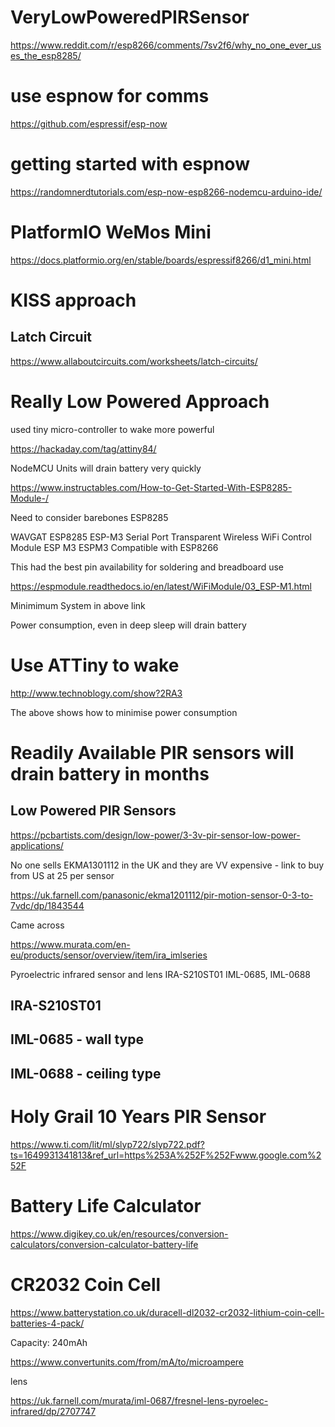 # VeryLowPoweredPIRSensor

https://www.reddit.com/r/esp8266/comments/7sv2f6/why_no_one_ever_uses_the_esp8285/

# use espnow for comms

https://github.com/espressif/esp-now

# getting started with espnow

https://randomnerdtutorials.com/esp-now-esp8266-nodemcu-arduino-ide/

# PlatformIO WeMos Mini

https://docs.platformio.org/en/stable/boards/espressif8266/d1_mini.html

# KISS approach

## Latch Circuit

https://www.allaboutcircuits.com/worksheets/latch-circuits/

# Really Low Powered Approach

used tiny micro-controller to wake more powerful

https://hackaday.com/tag/attiny84/

NodeMCU Units will drain battery very quickly

https://www.instructables.com/How-to-Get-Started-With-ESP8285-Module-/

Need to consider barebones ESP8285

WAVGAT ESP8285 ESP-M3 Serial Port Transparent Wireless WiFi Control Module ESP M3 ESPM3 Compatible with ESP8266

This had the best pin availability for soldering and breadboard use

https://espmodule.readthedocs.io/en/latest/WiFiModule/03_ESP-M1.html

Minimimum System in above link

Power consumption, even in deep sleep will drain battery

# Use ATTiny to wake

http://www.technoblogy.com/show?2RA3

The above shows how to minimise power consumption

# Readily Available PIR sensors will drain battery in months

## Low Powered PIR Sensors

https://pcbartists.com/design/low-power/3-3v-pir-sensor-low-power-applications/

No one sells EKMA1301112 in the UK and they are VV expensive - link to buy from US at 25 per sensor

https://uk.farnell.com/panasonic/ekma1201112/pir-motion-sensor-0-3-to-7vdc/dp/1843544

Came across

https://www.murata.com/en-eu/products/sensor/overview/item/ira_imlseries

Pyroelectric infrared sensor and lens IRA-S210ST01 IML-0685, IML-0688

## IRA-S210ST01

## IML-0685 - wall type

## IML-0688 - ceiling type

# Holy Grail 10 Years PIR Sensor

https://www.ti.com/lit/ml/slyp722/slyp722.pdf?ts=1649931341813&ref_url=https%253A%252F%252Fwww.google.com%252F

# Battery Life Calculator

https://www.digikey.co.uk/en/resources/conversion-calculators/conversion-calculator-battery-life

# CR2032 Coin Cell

https://www.batterystation.co.uk/duracell-dl2032-cr2032-lithium-coin-cell-batteries-4-pack/

Capacity: 240mAh

https://www.convertunits.com/from/mA/to/microampere

lens 

https://uk.farnell.com/murata/iml-0687/fresnel-lens-pyroelec-infrared/dp/2707747


